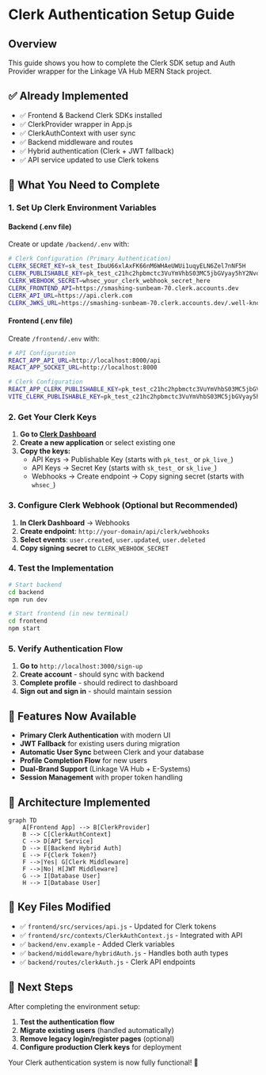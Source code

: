 # Clerk Authentication Setup Guide

## Overview
This guide shows you how to complete the Clerk SDK setup and Auth Provider wrapper for the Linkage VA Hub MERN Stack project.

## ✅ Already Implemented
- ✅ Frontend & Backend Clerk SDKs installed
- ✅ ClerkProvider wrapper in App.js
- ✅ ClerkAuthContext with user sync
- ✅ Backend middleware and routes
- ✅ Hybrid authentication (Clerk + JWT fallback)
- ✅ API service updated to use Clerk tokens

## 🔧 What You Need to Complete

### 1. Set Up Clerk Environment Variables

#### Backend (.env file)
Create or update `/backend/.env` with:

```bash
# Clerk Configuration (Primary Authentication)
CLERK_SECRET_KEY=sk_test_IbuU66xlAxFK66nM6WHAeUWUi1uqyELN6Zel7nNF5H
CLERK_PUBLISHABLE_KEY=pk_test_c21hc2hpbmctc3VuYmVhbS03MC5jbGVyay5hY2NvdW50cy5kZXYk
CLERK_WEBHOOK_SECRET=whsec_your_clerk_webhook_secret_here
CLERK_FRONTEND_API=https://smashing-sunbeam-70.clerk.accounts.dev
CLERK_API_URL=https://api.clerk.com
CLERK_JWKS_URL=https://smashing-sunbeam-70.clerk.accounts.dev/.well-known/jwks.json
```

#### Frontend (.env file)
Create `/frontend/.env` with:

```bash
# API Configuration
REACT_APP_API_URL=http://localhost:8000/api
REACT_APP_SOCKET_URL=http://localhost:8000

# Clerk Configuration
REACT_APP_CLERK_PUBLISHABLE_KEY=pk_test_c21hc2hpbmctc3VuYmVhbS03MC5jbGVyay5hY2NvdW50cy5kZXYk
VITE_CLERK_PUBLISHABLE_KEY=pk_test_c21hc2hpbmctc3VuYmVhbS03MC5jbGVyay5hY2NvdW50cy5kZXYk
```

### 2. Get Your Clerk Keys

1. **Go to [Clerk Dashboard](https://dashboard.clerk.com/)**
2. **Create a new application** or select existing one
3. **Copy the keys:**
   - API Keys → Publishable Key (starts with `pk_test_` or `pk_live_`)
   - API Keys → Secret Key (starts with `sk_test_` or `sk_live_`)
   - Webhooks → Create endpoint → Copy signing secret (starts with `whsec_`)

### 3. Configure Clerk Webhook (Optional but Recommended)

1. **In Clerk Dashboard** → Webhooks
2. **Create endpoint**: `http://your-domain/api/clerk/webhooks`
3. **Select events**: `user.created`, `user.updated`, `user.deleted`
4. **Copy signing secret** to `CLERK_WEBHOOK_SECRET`

### 4. Test the Implementation

```bash
# Start backend
cd backend
npm run dev

# Start frontend (in new terminal)
cd frontend
npm start
```

### 5. Verify Authentication Flow

1. **Go to** `http://localhost:3000/sign-up`
2. **Create account** - should sync with backend
3. **Complete profile** - should redirect to dashboard
4. **Sign out and sign in** - should maintain session

## 🚀 Features Now Available

- **Primary Clerk Authentication** with modern UI
- **JWT Fallback** for existing users during migration
- **Automatic User Sync** between Clerk and your database
- **Profile Completion Flow** for new users
- **Dual-Brand Support** (Linkage VA Hub + E-Systems)
- **Session Management** with proper token handling

## 🔧 Architecture Implemented

```mermaid
graph TD
    A[Frontend App] --> B[ClerkProvider]
    B --> C[ClerkAuthContext]
    C --> D[API Service]
    D --> E[Backend Hybrid Auth]
    E --> F{Clerk Token?}
    F -->|Yes| G[Clerk Middleware]
    F -->|No| H[JWT Middleware]
    G --> I[Database User]
    H --> I[Database User]
```

## 📁 Key Files Modified

- ✅ `frontend/src/services/api.js` - Updated for Clerk tokens
- ✅ `frontend/src/contexts/ClerkAuthContext.js` - Integrated with API
- ✅ `backend/env.example` - Added Clerk variables
- ✅ `backend/middleware/hybridAuth.js` - Handles both auth types
- ✅ `backend/routes/clerkAuth.js` - Clerk API endpoints

## 🎯 Next Steps

After completing the environment setup:

1. **Test the authentication flow**
2. **Migrate existing users** (handled automatically)
3. **Remove legacy login/register pages** (optional)
4. **Configure production Clerk keys** for deployment

Your Clerk authentication system is now fully functional! 🎉
